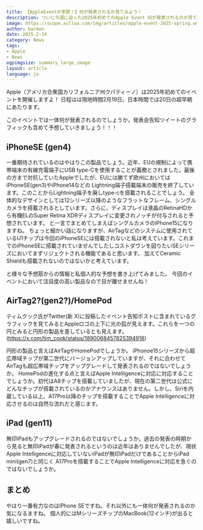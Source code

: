 ```yaml
---
title: 【AppleEventの季節！】何が発表されるか見てみよう！
description: ついに今週に迫った2025年初めてのApple Event 何が発表されるのか見てみましょう。
image: https://scope.xullua.com/img/articles/apple-event-2025-spring.webp
author: barmon
date: 2025-2-14
category: News
tags:
- Apple
- News
ogpimgsize: summary_large_image
layout: article
language: ja
---
```


Apple（アメリカ合衆国カリフォルニア州クパティーノ）は2025年初めてのイベントを開催しますよ！
日程はは現地時間2月19日。日本時間では20日の超早朝にあたります。

このイベントでは一体何が発表されるのでしょうか。発表会告知ツイートのグラフィックも含めて予想していきましょう！！！

## iPhoneSE (gen4)

一番期待されているのはやはりこの製品でしょう。近年、EUの規制によって携帯端末の有線充電端子にUSB type-Cを使用することが義務とされました。最後の方まで対抗していたAppleでしたが、EUには勝てず欧州においてはiPhoneSE(gen3)やiPhone14などの
Lightning端子搭載端末の販売を終了しています。このことからLightning端子を廃しtype-cを搭載されることでしょう。
全体的なデザインとしては12シリーズ以降のようなフラットなフレーム、シングルカメラを搭載されるとしています。さらに、ディスプレイは液晶のRetinaHDから有機ELのSuper Retina XDRディスプレイに変更されノッチが付与されると予想されています。
と一言でまとめてしまえばシングルカメラのiPhone15になりますね。
ちょっと細かい話になりますが、AirTagなどのシステムに使用されているU1チップは今回のiPhoneSEには搭載されないと私は考えています。これまでのiPhoneSEに搭載されていませんでしたしコストダウンを図りたいSEシリーズにおいてまずリジェクトされる機能であると思います。
加えてCeramic Shieldも搭載されないのではないかと考えています。

と様々な予想筋からの情報と私個人的な予想を書き上げてみました。
今回のイベントにおいて注目度の高い製品なので目が離せませんね！

## AirTag2?(gen2?)/HomePod

ティムクック氏がTwitter(新 X)に投稿したイベント告知ポストに含まれているグラフィックを見てみるとAppleロゴの上下に光の弧が見えます。これらを一つの円とみると円形の製品を差しているとも見えます。
(https://x.com/tim_cook/status/1890068457825394918)

円形の製品と言えばAirTagやHomePodでしょうか。
iPhonoe15シリーズから超広帯域チップが第二世代にバージョンアップしていますが、それに合わせてAirTagも超広帯域チップをアップグレードして発表されるのではないでしょうか。
HomePodの進化する点と言えばApple Intelligenceに対応に対応することでしょうか。初代はA8チップを搭載していましたが、現在の第二世代は公式にどんなチップが搭載されているのかアナウンスはありません。しかし、Siriを内蔵している以上、A17Pro以降のチップを搭載することでApple Intelligenceに対応させるのは自然な流れだと感じます。

## iPad (gen11)

無印iPadもアップグレードされるのではないでしょうか。過去の発表の時期から見ると無印iPadが春に発表されるというのは近年はありませんでしたが、現状Apple Intelligenceに対応していないiPadが無印iPadだけであることからiPad mini(gen7)と同じく
A17Proを搭載することでApple Intelligenceに対応を急ぐのではないでしょうか。

## まとめ
やはり一番有力なのはiPhone SEですね。それ以外にも一体何が発表されるのか気になるますね。
個人的にはMシリーズチップのMacBook(12インチ)が出ると嬉しいですね。

